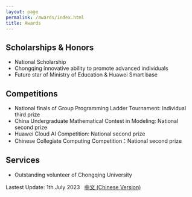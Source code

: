 ```yaml
---
layout: page
permalink: /awards/index.html
title: Awards
---
```


## Scholarships & Honors

- National Scholarship
- Chongqing innovative ability to promote advanced individuals
- Future star of Ministry of Education & Huawei Smart base 
## Competitions

- National finals of Group Programming Ladder Tournament: Individual third prize 
- China Undergraduate Mathematical Contest in Modeling: National second prize
- Huawei Cloud AI Competition: National second prize
- Chinese Collegiate Computing Competition：National second prize

## Services

- Outstanding volunteer of Chongqing University


Lastest Update: 1th July 2023 &nbsp; [中文 (Chinese Version)](https://leexinhao.github.io/awards-zh/)
